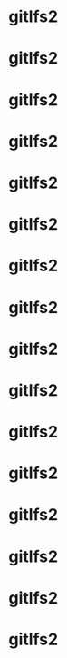 # gitlfs2
# gitlfs2
# gitlfs2
# gitlfs2
# gitlfs2
# gitlfs2
# gitlfs2
# gitlfs2
# gitlfs2
# gitlfs2
# gitlfs2
# gitlfs2
# gitlfs2
# gitlfs2
# gitlfs2
# gitlfs2
